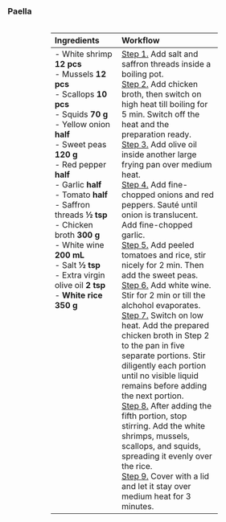 ### Paella
<br>
<table style="width: 66%; margin: 0 auto; border-collapse: collapse; text-align: left;">
<thead>
  <tr>
    <th style="width: 40%;">Ingredients</th>
    <th style="width: 60%;">Workflow</th>
  </tr>
</thead>
<tbody>
  <tr>
    <td style="text-align: left; vertical-align: top;">
    - White shrimp <b>12 pcs</b><br>
    - Mussels <b>12 pcs</b><br>
    - Scallops <b>10 pcs</b><br>
    - Squids <b>70 g</b><br>
    - Yellow onion <b>half</b><br>
    - Sweet peas <b>120 g</b><br>
    - Red pepper <b>half</b><br>
    - Garlic <b>half</b><br>
    - Tomato <b>half</b><br>
    - Saffron threads <b>&frac12; tsp</b><br>
    - Chicken broth <b>300 g</b><br>
    - White wine <b>200 mL</b><br>
    - Salt <b>&frac12; tsp</b><br>
    - Extra virgin olive oil <b>2 tsp</b><br>
    - <span class="dashed-popover" data-toggle="popover" data-placement="top" title="Calaspara rice preferred. However, premium-level Thai jasmine rice or sushi rice is also delicious with a unique flavor"><b>White rice</b></span> <b>350 g</b>
    </td>
    <td style="text-align: left; vertical-align: top;">
    <u>Step 1.</u> Add salt and saffron threads inside a boiling pot.<br>
    <u>Step 2.</u> Add chicken broth, then switch on high heat till boiling for 5 min. Switch off the heat and the preparation ready.<br>
    <u>Step 3.</u> Add olive oil inside another large frying pan over medium heat.<br>
    <u>Step 4.</u> Add fine-chopped onions and red peppers. Sauté until onion is translucent. Add fine-chopped garlic.<br>
    <u>Step 5.</u> Add peeled tomatoes and rice, stir nicely for 2 min. Then add the sweet peas.<br>
    <u>Step 6.</u> Add white wine. Stir for 2 min or till the alchohol evaporates.<br>
    <u>Step 7.</u> Switch on low heat. Add the prepared chicken broth in Step 2 to the pan in five separate portions. <span class="dashed-popover" data-toggle="popover" data-placement="top" title="Prevent the rice from sticking to the bottom of the pan"> Stir diligently</span> each portion until no visible liquid remains before adding the next portion.<br>
    <u>Step 8.</u> After adding the fifth portion, stop stirring. Add the white shrimps, mussels, scallops, and squids, spreading it evenly over the rice.<br>
    <u>Step 9.</u> Cover with a lid and let it stay over medium heat for 3 minutes.
    </td>
  </tr>
</tbody>
</table>
<br>
